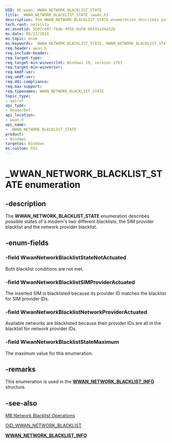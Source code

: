 ```yaml
---
UID: NE:wwan._WWAN_NETWORK_BLACKLIST_STATE
title: _WWAN_NETWORK_BLACKLIST_STATE (wwan.h)
description: The WWAN_NETWORK_BLACKLIST_STATE enumeration describes possible states of a modem's two different blacklists, the SIM provider blacklist and the network provider blacklist.
tech.root: netvista
ms.assetid: 5b07ce87-fbdb-495b-8a58-60141a34e52b
ms.date: 08/21/2018
ms.topic: enum
ms.keywords: _WWAN_NETWORK_BLACKLIST_STATE, WWAN_NETWORK_BLACKLIST_STATE, 
req.header: wwan.h
req.include-header:
req.target-type:
req.target-min-winverclnt: Windows 10, version 1703
req.target-min-winversvr:
req.kmdf-ver:
req.umdf-ver:
req.ddi-compliance:
req.max-support:
req.typenames: WWAN_NETWORK_BLACKLIST_STATE
topic_type: 
- apiref
api_type: 
- HeaderDef
api_location: 
- wwan.h
api_name: 
- _WWAN_NETWORK_BLACKLIST_STATE
product: 
- Windows
targetos: Windows
ms.custom: RS5
---
```


# _WWAN_NETWORK_BLACKLIST_STATE enumeration

## -description

The **WWAN_NETWORK_BLACKLIST_STATE** enumeration describes possible states of a modem's two different blacklists, the SIM provider blacklist and the network provider blacklist.

## -enum-fields

### -field WwanNetworkBlacklistStateNotActuated 

Both blacklist conditions are not met. 

### -field WwanNetworkBlacklistSIMProviderActuated 

The inserted SIM is blacklisted because its provider ID matches the blacklist for SIM provider IDs.

### -field WwanNetworkBlacklistNetworkProviderActuated 

Available networks are blacklisted because their provider IDs are all in the blacklist for network provider IDs.

### -field WwanNetworkBlacklistStateMaximum 

The maximum value for this enumeration.

## -remarks

This enumeration is used in the [**WWAN_NETWORK_BLACKLIST_INFO**](ns-wwan-_wwan_network_blacklist_info.md) structure.

## -see-also

[MB Network Blacklist Operations](https://docs.microsoft.com/windows-hardware/drivers/network/mb-network-blacklist-operations)

[OID_WWAN_NETWORK_BLACKLIST](https://docs.microsoft.com/windows-hardware/drivers/network/oid-wwan-network-blacklist.md)

[**WWAN_NETWORK_BLACKLIST_INFO**](ns-wwan-_wwan_network_blacklist_info.md)
